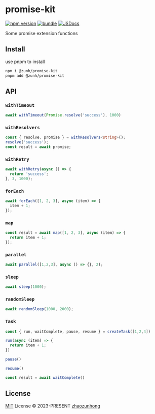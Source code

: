 # promise-kit

[![npm version][npm-version-src]][npm-version-href]
[![bundle][bundle-src]][bundle-href]
[![JSDocs][jsdocs-src]][jsdocs-href]

Some promise extension functions

## Install

use pnpm to install

```sh
npm i @zunh/promise-kit
pnpm add @zunh/promise-kit
```

## API

### `withTimeout`

```typescript
await withTimeout(Promise.resolve('success'), 1000)
```

### `withResolvers`

```typescript
const { resolve, promise } = withResolvers<string>();
resolve('success');
const result = await promise;
```

### `withRetry`

```typescript
await withRetry(async () => {
  return 'success';
}, 3, 1000);
```

### `forEach`

```typescript
await forEach([1, 2, 3], async (item) => {
  item + 1;
});
```

### `map`

```typescript
const result = await map([1, 2, 3], async (item) => {
  return item + 1;
});
```

### `parallel`

```typescript
await parallel([1,2,3], async () => {}, 2);
```

### `sleep`

```typescript
await sleep(1000);
```

### `randomSleep`

```typescript
await randomSleep(1000, 2000);
```

### `Task`

```typescript
const { run, waitComplete, pause, resume } = createTask([1,2,4])

run(async (item) => {
  return item + 1;
})

pause()

resume()

const result = await waitComplete()
```

## License

[MIT](./LICENSE) License © 2023-PRESENT [zhaozunhong](https://github.com/zhaozunhong)

<!-- Badges -->

[npm-version-src]: https://img.shields.io/npm/v/@zunh/promise-kit?style=flat&colorA=080f12&colorB=1fa669
[npm-version-href]: https://npmjs.com/package/@zunh/promise-kit
[bundle-src]: https://img.shields.io/bundlephobia/minzip/@zunh/onion?style=flat&colorA=080f12&colorB=1fa669&label=minzip
[bundle-href]: https://bundlephobia.com/result?p=@zunh/promise-kit
[jsdocs-src]: https://img.shields.io/badge/jsdocs-reference-080f12?style=flat&colorA=080f12&colorB=1fa669
[jsdocs-href]: https://www.jsdocs.io/package/@zunh/promise-kit
